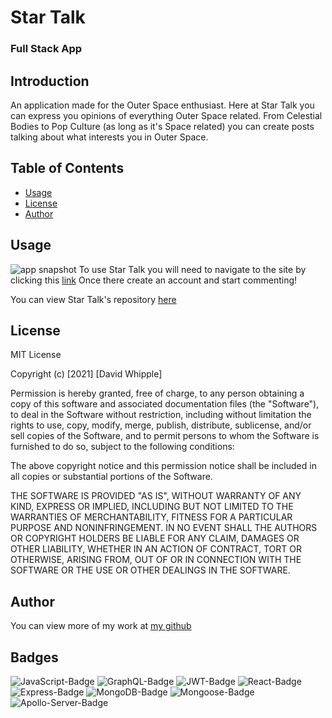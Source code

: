 # Star Talk
### Full Stack App

## Introduction

An application made for the Outer Space enthusiast. Here at Star Talk you can express you opinions of everything Outer Space related. From Celestial Bodies to Pop Culture (as long as it's Space related) you can create posts talking about what interests you in Outer Space.

## Table of Contents

- [Usage](#usage)
- [License](#license)
- [Author](#author)

## Usage

![app snapshot](/app_snapshot/snapshot.png)
To use Star Talk you will need to navigate to the site by clicking this [link](https://obscure-woodland-80927.herokuapp.com/)
Once there create an account and start commenting!

You can view Star Talk's repository [here](https://github.com/D-Whipp/st-talk)

## License

MIT License

Copyright (c) [2021] [David Whipple]

Permission is hereby granted, free of charge, to any person obtaining a copy
of this software and associated documentation files (the "Software"), to deal
in the Software without restriction, including without limitation the rights
to use, copy, modify, merge, publish, distribute, sublicense, and/or sell
copies of the Software, and to permit persons to whom the Software is
furnished to do so, subject to the following conditions:

The above copyright notice and this permission notice shall be included in all
copies or substantial portions of the Software.

THE SOFTWARE IS PROVIDED "AS IS", WITHOUT WARRANTY OF ANY KIND, EXPRESS OR
IMPLIED, INCLUDING BUT NOT LIMITED TO THE WARRANTIES OF MERCHANTABILITY,
FITNESS FOR A PARTICULAR PURPOSE AND NONINFRINGEMENT. IN NO EVENT SHALL THE
AUTHORS OR COPYRIGHT HOLDERS BE LIABLE FOR ANY CLAIM, DAMAGES OR OTHER
LIABILITY, WHETHER IN AN ACTION OF CONTRACT, TORT OR OTHERWISE, ARISING FROM,
OUT OF OR IN CONNECTION WITH THE SOFTWARE OR THE USE OR OTHER DEALINGS IN THE
SOFTWARE.

## Author

You can view more of my work at [my github](https://github.com/D-Whipp)

## Badges

![JavaScript-Badge](https://img.shields.io/badge/Language-JavaScript-blue)
![GraphQL-Badge](https://img.shields.io/badge/graphql-16.0.1-blue)
![JWT-Badge](https://img.shields.io/badge/jwt--decode-3.1.2-blue)
![React-Badge](https://img.shields.io/badge/react-17.0.2-blue)
![Express-Badge](https://img.shields.io/badge/express-4.17.1-blue)
![MongoDB-Badge](https://img.shields.io/badge/Database-MongoDB-green)
![Mongoose-Badge](https://img.shields.io/badge/mongoose-5.9.9-blue)
![Apollo-Server-Badge](https://img.shields.io/badge/apollo--server-3.5.0-blue)
